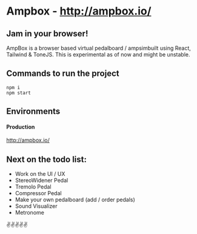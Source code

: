 # Ampbox - http://ampbox.io/

## Jam in your browser!

AmpBox is a browser based virtual pedalboard / ampsimbuilt using React, Tailwind & ToneJS. This is experimental as of now and might be unstable.

## Commands to run the project

```
npm i
npm start
```

## Environments

#### Production

http://ampbox.io/

## Next on the todo list:

- Work on the UI / UX
- StereoWidener Pedal
- Tremolo Pedal
- Compressor Pedal
- Make your own pedalboard (add / order pedals)
- Sound Visualizer
- Metronome

✌️✌️✌️✌✌
